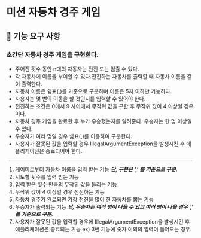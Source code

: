 # 미션 자동차 경주 게임
## 🚀 기능 요구 사항
### 초간단 자동차 경주 게임을 구현한다.

* 주어진 횟수 동안 n대의 자동차는 전진 또는 멈출 수 있다.  
* 각 자동차에 이름을 부여할 수 있다.전진하는 자동차를 출력할 때 자동차 이름을 같이 출력한다.  
* 자동차 이름은 쉼표(,)를 기준으로 구분하며 이름은 5자 이하만 가능하다.  
* 사용자는 몇 번의 이동을 할 것인지를 입력할 수 있어야 한다.  
* 전진하는 조건은 0에서 9 사이에서 무작위 값을 구한 후 무작위 값이 4 이상일 경우이다.  
* 자동차 경주 게임을 완료한 후 누가 우승했는지를 알려준다. 우승자는 한 명 이상일 수 있다.  
* 우승자가 여러 명일 경우 쉼표(,)를 이용하여 구분한다.  
* 사용자가 잘못된 값을 입력할 경우 IllegalArgumentException을 발생시킨 후 애플리케이션은 종료되어야 한다.  
----

1. 게이머로부터 자동차 이름을 입력 받는 기능 **_단, 구분은 ',' 를 기준으로 구분._**
2. 시도할 횟수를 입력 받는 기능
3. 입력 받은 횟수 만큼의 무작위 값을 돌리는 기능
4. 무작위 값이 4 이상일 경우 전진하는 기능
5. 자동차 경주가 완료되면 가장 전진을 많이 한 자동차를 뽑는 기능
6. 우승자가 출력되는 기능 _**단, 우승자는 여러 명이 나올 수 있고 여러 명이 나올 경우 ',' 를 기준으로 구분.**_
7. 사용자가 잘못된 값을 입력할 경우에 IllegalArgumentException을 발생시킨 후 애플리케이션은 종료되는 기능 ex) 3번 기능에 숫자 이외의 입력이 들어오는 경우.